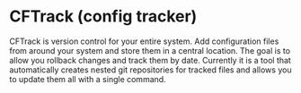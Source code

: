 # CFTrack (config tracker)
CFTrack is version control for your entire system. Add configuration files from
around your system and store them in a central location. The goal is to allow you
rollback changes and track them by date. Currently it is a tool that automatically
creates nested git repositories for tracked files and allows you to update them
all with a single command.
